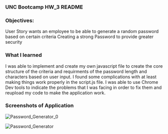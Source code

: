 ### UNC Bootcamp HW_3 README ###

### Objectives:
User Story wants an employee to be able to generate a random password based on certain criteria Creating a strong Password to provide greater security

### What I learned
I was able to implement and create my own javascript file to create the core structure of the criteria and requirments of the password length and characters based on user input. I found some complications with at least making things work properly in the script.js file. I was able to use Chrome Dev tools to indicate the problems that I was facing in order to fix them and reupload my code to make the application work.

### Screenshots of Application

![Password_Generator_0](https://user-images.githubusercontent.com/41960292/104819231-20e12a80-57fa-11eb-89c1-4eb5e7bab124.PNG)

![Password_Generator](https://user-images.githubusercontent.com/41960292/104819251-466e3400-57fa-11eb-8417-7632f75b95c6.PNG)

